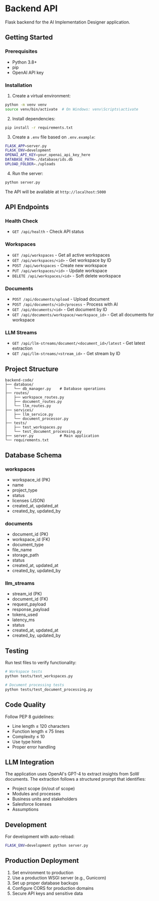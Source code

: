 # Backend API

Flask backend for the AI Implementation Designer application.

## Getting Started

### Prerequisites
- Python 3.8+
- pip
- OpenAI API key

### Installation

1. Create a virtual environment:
```bash
python -m venv venv
source venv/bin/activate  # On Windows: venv\Scripts\activate
```

2. Install dependencies:
```bash
pip install -r requirements.txt
```

3. Create a `.env` file based on `.env.example`:
```bash
FLASK_APP=server.py
FLASK_ENV=development
OPENAI_API_KEY=your_openai_api_key_here
DATABASE_PATH=./database/ids.db
UPLOAD_FOLDER=./uploads
```

4. Run the server:
```bash
python server.py
```

The API will be available at `http://localhost:5000`

## API Endpoints

### Health Check
- `GET /api/health` - Check API status

### Workspaces
- `GET /api/workspaces` - Get all active workspaces
- `GET /api/workspaces/<id>` - Get workspace by ID
- `POST /api/workspaces` - Create new workspace
- `PUT /api/workspaces/<id>` - Update workspace
- `DELETE /api/workspaces/<id>` - Soft delete workspace

### Documents
- `POST /api/documents/upload` - Upload document
- `POST /api/documents/<id>/process` - Process with AI
- `GET /api/documents/<id>` - Get document by ID
- `GET /api/documents/workspace/<workspace_id>` - Get all documents for workspace

### LLM Streams
- `GET /api/llm-streams/document/<document_id>/latest` - Get latest extraction
- `GET /api/llm-streams/<stream_id>` - Get stream by ID

## Project Structure

```
backend-code/
├── database/
│   └── db_manager.py    # Database operations
├── routes/
│   ├── workspace_routes.py
│   ├── document_routes.py
│   └── llm_routes.py
├── services/
│   ├── llm_service.py
│   └── document_processor.py
├── tests/
│   ├── test_workspaces.py
│   └── test_document_processing.py
├── server.py            # Main application
└── requirements.txt
```

## Database Schema

### workspaces
- workspace_id (PK)
- name
- project_type
- status
- licenses (JSON)
- created_at, updated_at
- created_by, updated_by

### documents
- document_id (PK)
- workspace_id (FK)
- document_type
- file_name
- storage_path
- status
- created_at, updated_at
- created_by, updated_by

### llm_streams
- stream_id (PK)
- document_id (FK)
- request_payload
- response_payload
- tokens_used
- latency_ms
- status
- created_at, updated_at
- created_by, updated_by

## Testing

Run test files to verify functionality:

```bash
# Workspace tests
python tests/test_workspaces.py

# Document processing tests
python tests/test_document_processing.py
```

## Code Quality

Follow PEP 8 guidelines:
- Line length ≤ 120 characters
- Function length ≤ 75 lines
- Complexity ≤ 10
- Use type hints
- Proper error handling

## LLM Integration

The application uses OpenAI's GPT-4 to extract insights from SoW documents. The extraction follows a structured prompt that identifies:
- Project scope (in/out of scope)
- Modules and processes
- Business units and stakeholders
- Salesforce licenses
- Assumptions

## Development

For development with auto-reload:
```bash
FLASK_ENV=development python server.py
```

## Production Deployment

1. Set environment to production
2. Use a production WSGI server (e.g., Gunicorn)
3. Set up proper database backups
4. Configure CORS for production domains
5. Secure API keys and sensitive data

